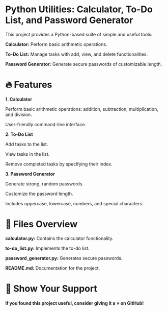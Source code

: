 # Python Utilities: Calculator, To-Do List, and Password Generator

This project provides a Python-based suite of simple and useful tools:

**Calculator:** Perform basic arithmetic operations.

**To-Do List:** Manage tasks with add, view, and delete functionalities.

**Password Generator:** Generate secure passwords of customizable length.



# 🔥 Features

**1. Calculator**

Perform basic arithmetic operations: addition, subtraction, multiplication, and division.

User-friendly command-line interface.

**2. To-Do List**

Add tasks to the list.

View tasks in the list.

Remove completed tasks by specifying their index.

**3. Password Generator**

Generate strong, random passwords.

Customize the password length.

Includes uppercase, lowercase, numbers, and special characters.

# 📂 Files Overview

**calculator.py:** Contains the calculator functionality.

**to-do_list.py:** Implements the to-do list.

**password_generator.py:** Generates secure passwords.

**README.md:** Documentation for the project.




# 🌟 Show Your Support
**If you found this project useful, consider giving it a ⭐ on GitHub!**

